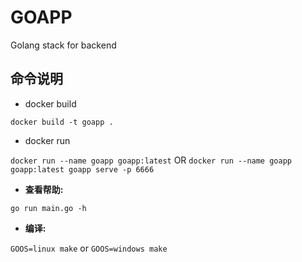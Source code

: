 # GOAPP

Golang stack for backend

## 命令说明

- docker build

`docker build -t goapp .`

- docker run

`docker run --name goapp goapp:latest` OR `docker run --name goapp goapp:latest goapp serve -p 6666`

- **查看帮助:**

`go run main.go -h`

- **编译:**

`GOOS=linux make` or `GOOS=windows make`




